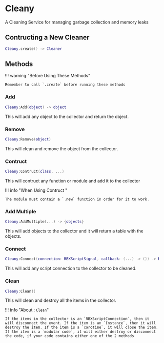 # Cleany

A Cleaning Service for managing garbage collection and memory leaks

## Contructing a New Cleaner

```lua
Cleany.create() -> Cleaner
```

## Methods

!!! warning "Before Using These Methods"

    Remember to call `.create` before running these methods

### Add
```lua
Cleany:Add(object) -> object
```

This will add any object to the collector and return the object.

### Remove
```lua
Cleany:Remove(object)
```

This will clean and remove the object from the collector.

### Contruct
```lua
Cleany:Contruct(class, ...)
```

This will contruct any function or module and add it to the collector

!!! info "When Using Contruct "

    The module must contain a `.new` function in order for it to work.

### Add Multiple
```lua
Cleany:AddMultiple(...) -> {objects}
```

This will add objects to the collector and it will return a table with the objects.

### Connect
```lua
Cleany:Connect(connection: RBXScriptSignal, callback: (...) -> ()) -> RBXScriptConnection
```

This will add any script connection to the collector to be cleaned.

### Clean
```lua
Cleany:Clean()
```

This will clean and destroy all the items in the collector.

!!! info "About `:Clean`"

    If the items in the collector is an `RBXScriptConnection`, then it will disconnect the event. If the item is an `Instance`, then it will destroy the item. If the item is a `corotine`, it will close the item. If the item is a `modular code`, it will either destroy or disconnect the code, if your code contains either one of the 2 methods